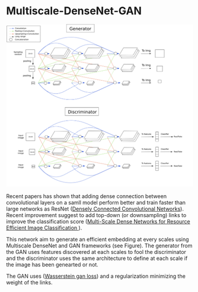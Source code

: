 # Multiscale-DenseNet-GAN

![MSDN-GAN](https://github.com/jbmorlot/Multiscale-DenseNet-GAN/blob/master/images/Diagram.png)

Recent papers has shown that adding dense connection between convolutional layers on a samll model perform better and train faster than large networks as ResNet ([Densely Connected Convolutional Networks](https://arxiv.org/abs/1608.06993)). Recent improvement suggest to add top-down (or downsampling) links to improve the classification score ([Multi-Scale Dense Networks for Resource Efficient Image Classification
](https://arxiv.org/abs/1703.09844)). 
 
This network aim to generate an efficient embedding at every scales using Multiscale DenseNet and GAN frameworks (see Figure). The generator from the GAN uses features discovered at each scales to fool the discriminator and the discriminator uses the same architecture to define at each scale if the image has been genearted or not. 

The GAN uses ([Wasserstein gan loss](https://medium.com/@jonathan_hui/gan-wasserstein-gan-wgan-gp-6a1a2aa1b490)) and a regularization minimizing the weight of the links. 




